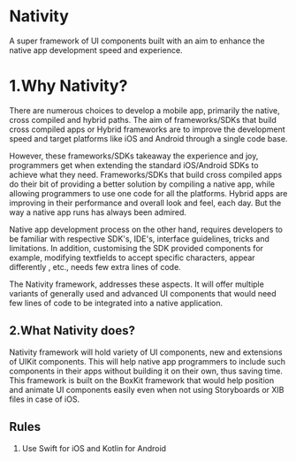 # Nativity
A super framework of UI components built with an aim to enhance the native app development speed and experience.

# 1.Why Nativity?
There are numerous choices to develop a mobile app, primarily the native, cross compiled and hybrid paths.
The aim of frameworks/SDKs that build cross compiled apps or Hybrid frameworks are to improve the development speed and target platforms like iOS and Android through a single code base.

However, these frameworks/SDKs takeaway the experience and joy, programmers get when extending the standard iOS/Android SDKs to achieve what they need.
Frameworks/SDKs that build cross compiled apps do their bit of providing a better solution by compiling a native app, while allowing programmers to use one code for all the platforms. Hybrid apps are improving in their performance and overall look and feel, each day. But the way a native app runs has always been admired. 

Native app development process on the other hand, requires developers to be familiar with respective SDK's, IDE's, interface guidelines, tricks and limitations. In addition, customising the SDK provided components for example, modifying textfields to accept specific characters, appear differently , etc., needs few extra lines of code.

The Nativity framework, addresses these aspects. It will offer multiple variants of generally used and advanced UI components that would need few lines of code to be integrated into a native application.

## 2.What Nativity does?
Nativity framework will hold variety of UI components, new and extensions of UIKit components. This will help native app programmers to include such components in their apps without building it on their own, thus saving time. This framework is built on the BoxKit framework that would help position and animate UI components easily even when not using Storyboards or XIB files in case of iOS.

## Rules
1. Use Swift for iOS and Kotlin for Android
